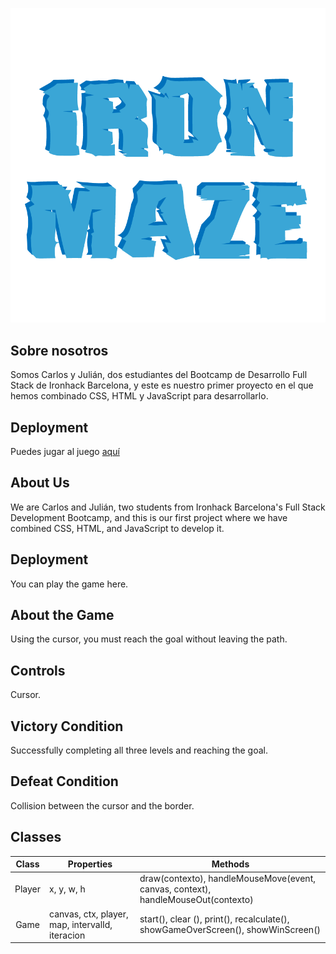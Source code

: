 
![logo-ironmaze](./images/logo.png)



## Sobre nosotros
Somos Carlos y Julián, dos estudiantes del Bootcamp de Desarrollo Full Stack de Ironhack Barcelona, y este es nuestro primer proyecto en el que hemos combinado CSS, HTML y JavaScript para desarrollarlo.


## Deployment
Puedes jugar al juego [aquí](https://juliancasillasp.github.io/the-game/)



## About Us
We are Carlos and Julián, two students from Ironhack Barcelona's Full Stack Development Bootcamp, and this is our first project where we have combined CSS, HTML, and JavaScript to develop it.

## Deployment
You can play the game here.

## About the Game
Using the cursor, you must reach the goal without leaving the path.

## Controls
Cursor.

## Victory Condition
Successfully completing all three levels and reaching the goal.

## Defeat Condition
Collision between the cursor and the border.

## Classes

|   Class   | Properties                                        | Methods                                                                            |
| :-------: | ------------------------------------------------- | ---------------------------------------------------------------------------------- |
|   Player  |    x, y, w, h                                     | draw(contexto), handleMouseMove(event, canvas, context), handleMouseOut(contexto)  |
|   Game    |   canvas, ctx, player, map, intervalId, iteracion | start(), clear (), print(), recalculate(), showGameOverScreen(), showWinScreen()   |                                    
